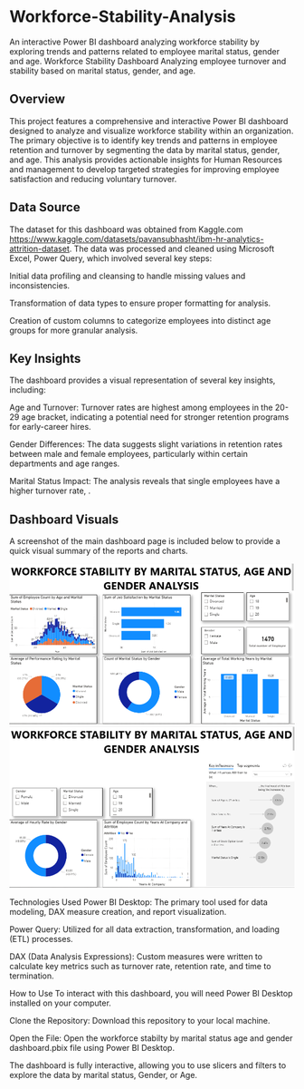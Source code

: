 # Workforce-Stability-Analysis
An interactive Power BI dashboard analyzing workforce stability by exploring trends and patterns related to employee marital status, gender and age.
Workforce Stability Dashboard
Analyzing employee turnover and stability based on marital status, gender, and age.

## Overview
This project features a comprehensive and interactive Power BI dashboard designed to analyze and visualize workforce stability within an organization. The primary objective is to identify key trends and patterns in employee retention and turnover by segmenting the data by marital status, gender, and age. This analysis provides actionable insights for Human Resources and management to develop targeted strategies for improving employee satisfaction and reducing voluntary turnover.

## Data Source
The dataset for this dashboard was obtained from Kaggle.com https://www.kaggle.com/datasets/pavansubhasht/ibm-hr-analytics-attrition-dataset. The data was processed and cleaned using Microsoft Excel, Power Query, which involved several key steps:

Initial data profiling and cleansing to handle missing values and inconsistencies.

Transformation of data types to ensure proper formatting for analysis.

Creation of custom columns to categorize employees into distinct age groups for more granular analysis.

## Key Insights
The dashboard provides a visual representation of several key insights, including:

Age and Turnover: Turnover rates are highest among employees in the 20-29 age bracket, indicating a potential need for stronger retention programs for early-career hires.

Gender Differences: The data suggests slight variations in retention rates between male and female employees, particularly within certain departments and age ranges.

Marital Status Impact: The analysis reveals that single employees have a higher turnover rate, .

## Dashboard Visuals
A screenshot of the main dashboard page is included below to provide a quick visual summary of the reports and charts.

![Dashboard Screenshot](./screenshot-1.png)
![Screenhot of Dashboard](./screenshot-2.png)

Technologies Used
Power BI Desktop: The primary tool used for data modeling, DAX measure creation, and report visualization.

Power Query: Utilized for all data extraction, transformation, and loading (ETL) processes.

DAX (Data Analysis Expressions): Custom measures were written to calculate key metrics such as turnover rate, retention rate, and time to termination.

How to Use
To interact with this dashboard, you will need Power BI Desktop installed on your computer.

Clone the Repository: Download this repository to your local machine.

Open the File: Open the workforce stabilty by marital status age and gender dashboard.pbix file using Power BI Desktop.

The dashboard is fully interactive, allowing you to use slicers and filters to explore the data by marital status, Gender, or Age.
